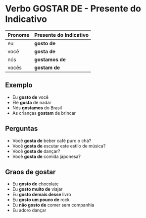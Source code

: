 # Verbo GOSTAR DE - Presente do Indicativo

| Pronome | Presente do Indicativo |
| -- | -- |
| eu | **gosto de** |
| você | **gosta de** |
| nós | **gostamos de** |
| vocês | **gostam de** |

## Exemplo

* Eu **gosto de** você
* Ele **gosta** de nadar
* Nós **gostamos** do Brasil
* As crianças **gostam** de brincar

## Perguntas

* Você **gosta de** beber café puro o chá?
* Você **gosta de** escutar este estilo de música?
* Você **gosta de** dançar?
* Você **gosta de** comida japonesa?

## Graos de gostar

* Eu **gosto de** chocolate
* Eu **gosto muito de** viajar
* Eu **gosto demais desse** livro
* Eu **gosto um pouco de** rock
* Eu **não gosto de** comer sem companhia
* Eu adoro dançar
